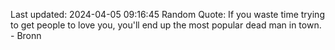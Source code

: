 Last updated: 2024-04-05 09:16:45
Random Quote: If you waste time trying to get people to love you, you'll end up the most popular dead man in town.  -  Bronn
